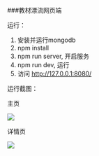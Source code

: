 ###教材漂流网页端


运行：

1. 安装并运行mongodb
2. npm install 
3. npm run server, 开启服务
4. npm run dev, 运行
5. 访问 http://127.0.0.1:8080/

运行截图：

主页

<img src='./assets/d1.png' style='max-width: 100%'>

详情页

<img src='./assets/d2.png' style='max-width: 100%'>



 